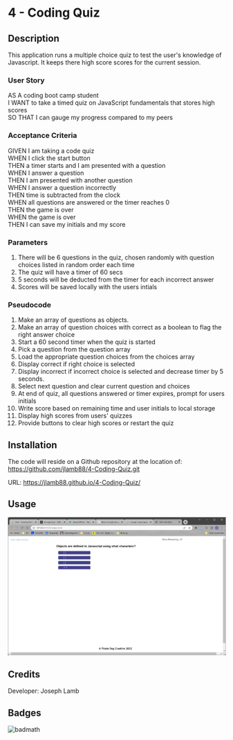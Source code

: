 # 4 - Coding Quiz

## Description
This application runs a multiple choice quiz to test the user's knowledge of Javascript. It keeps there high score scores for the current session.
### User Story
AS A coding boot camp student</br>
I WANT to take a timed quiz on JavaScript fundamentals that stores high scores</br>
SO THAT I can gauge my progress compared to my peers</br>

### Acceptance Criteria
GIVEN I am taking a code quiz</br>
WHEN I click the start button</br>
THEN a timer starts and I am presented with a question</br>
WHEN I answer a question</br>
THEN I am presented with another question</br>
WHEN I answer a question incorrectly</br>
THEN time is subtracted from the clock</br>
WHEN all questions are answered or the timer reaches 0</br>
THEN the game is over</br>
WHEN the game is over</br>
THEN I can save my initials and my score</br>

### Parameters
1) There will be 6 questions in the quiz, chosen randomly with question choices listed in random order each time</br>
2) The quiz will have a timer of 60 secs</br>
3) 5 seconds will be deducted from the timer for each incorrect answer</br>
4) Scores will be saved locally with the users intials</br>

### Pseudocode
1) Make an array of questions as objects.
2) Make an array of question choices with correct as a boolean to flag the right answer choice
3) Start a 60 second timer when the quiz is started
4) Pick a question from the question array
5) Load the appropriate question choices from the choices array
6) Display correct if right choice is selected
7) Display incorrect if incorrect choice is selected and decrease timer by 5 seconds.
9) Select next question and clear current question and choices
10) At end of quiz, all questions answered or timer expires, prompt for users initials
11) Write score based on remaining time and user initials to local storage
12) Display high scores from users' quizzes
13) Provide buttons to clear high scores or restart the quiz


## Installation

The code will reside on a Github repository at the location of: 
https://github.com/jlamb88/4-Coding-Quiz.git

URL: https://jlamb88.github.io/4-Coding-Quiz/

## Usage


![alt text](assets/images/screenshot.png) 

## Credits
Developer: Joseph Lamb

## Badges

![badmath](https://img.shields.io/github/languages/top/lernantino/badmath)


